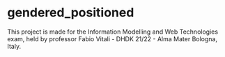 # gendered_positioned

This project is made for the Information Modelling and Web Technologies exam, held by professor Fabio Vitali - DHDK 21/22 - Alma Mater Bologna, Italy.
